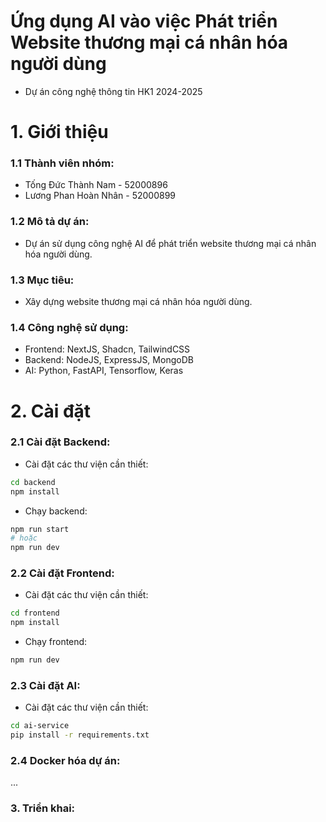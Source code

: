 # Ứng dụng AI vào việc Phát triển Website thương mại cá nhân hóa người dùng
- Dự án công nghệ thông tin HK1 2024-2025 

# 1. Giới thiệu
### 1.1 Thành viên nhóm:
- Tống Đức Thành Nam - 52000896
- Lương Phan Hoàn Nhân - 52000899
### 1.2 Mô tả dự án:
- Dự án sử dụng công nghệ AI để phát triển website thương mại cá nhân hóa người dùng.
### 1.3 Mục tiêu:
- Xây dựng website thương mại cá nhân hóa người dùng.
### 1.4 Công nghệ sử dụng:
- Frontend: NextJS, Shadcn, TailwindCSS
- Backend: NodeJS, ExpressJS, MongoDB
- AI: Python, FastAPI, Tensorflow, Keras

# 2. Cài đặt
### 2.1 Cài đặt Backend:
- Cài đặt các thư viện cần thiết:
```bash
cd backend
npm install
```
- Chạy backend:
```bash
npm run start 
# hoặc 
npm run dev
```

### 2.2 Cài đặt Frontend:
- Cài đặt các thư viện cần thiết:
```bash
cd frontend
npm install
```
- Chạy frontend:
```bash
npm run dev
```

### 2.3 Cài đặt AI:
- Cài đặt các thư viện cần thiết:
```bash
cd ai-service
pip install -r requirements.txt
```

### 2.4 Docker hóa dự án:
...

### 3. Triển khai:
